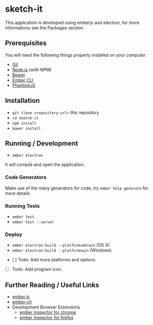 # sketch-it

This application is developed using emberjs and electron, for more informations see the Packages section.

## Prerequisites

You will need the following things properly installed on your computer.

* [Git](https://git-scm.com/)
* [Node.js](https://nodejs.org/) (with NPM)
* [Bower](https://bower.io/)
* [Ember CLI](https://ember-cli.com/)
* [PhantomJS](http://phantomjs.org/)

## Installation

* `git clone <repository-url>` this repository
* `cd sketch-it`
* `npm install`
* `bower install`

## Running / Development

* `ember electron`

It will compile and open the application.

### Code Generators

Make use of the many generators for code, try `ember help generate` for more details

### Running Tests

* `ember test`
* `ember test --server`

### Deploy

* `ember electron:build --platform=darwin` (OS X)
* `ember electron:build --platform=win` (Windows)


- [ ] Todo: Add more platforms and options.
- [ ] Todo: Add program icon.

## Further Reading / Useful Links

* [ember.js](http://emberjs.com/)
* [ember-cli](https://ember-cli.com/)
* Development Browser Extensions
  * [ember inspector for chrome](https://chrome.google.com/webstore/detail/ember-inspector/bmdblncegkenkacieihfhpjfppoconhi)
  * [ember inspector for firefox](https://addons.mozilla.org/en-US/firefox/addon/ember-inspector/)
